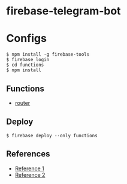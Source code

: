 # firebase-telegram-bot

# Configs
```command
$ npm install -g firebase-tools
$ firebase login
$ cd functions
$ npm install
```

## Functions
- [router](https://us-central1-pizzacounterbot.cloudfunctions.net/router)

## Deploy
```command
$ firebase deploy --only functions
```

## References
- [Reference 1](https://medium.com/@pikilon/serverless-telegram-bot-with-firebase-d11d07579d8a)
- [Reference 2](https://core.telegram.org/bots/api#update)
